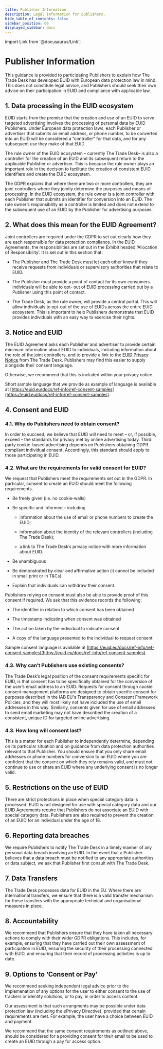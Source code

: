 ```yaml
---
title: Publisher Information
description: Legal information for publishers.
hide_table_of_contents: false
sidebar_position: 06
displayed_sidebar: docs
---
```


import Link from '@docusaurus/Link';

# Publisher Information

This guidance is provided to participating Publishers to explain how The Trade Desk has developed EUID with European data protection law in mind. This does not constitute legal advice, and Publishers should seek their own advice on their participation in EUID and compliance with applicable law.

## 1. Data processing in the EUID ecosystem

EUID starts from the premise that the creation and use of an EUID to serve targeted advertising involves the processing of personal data by EUID Publishers. Under European data protection laws, each Publisher or advertiser that submits an email address, or phone number, to be converted into an EUID will be considered a “controller” for that data, and for any subsequent use they make of that EUID.

The rule owner of the EUID ecosystem – currently The Trade Desk– is also a controller for the creation of an EUID and its subsequent return to the applicable Publisher or advertiser. This is because the rule owner plays an important role in the decision to facilitate the creation of consistent EUID identifiers and create the EUID ecosystem.

The GDPR explains that where there are two or more controllers, they are joint controllers where they jointly determine the purposes and means of processing. In the EUID ecosystem, the rule owner is a joint controller with each Publisher that submits an identifier for conversion into an EUID. The rule owner’s responsibility as a controller is limited and does not extend to the subsequent use of an EUID by the Publisher for advertising purposes.

## 2. What does this mean for the EUID Agreement?

Joint controllers are required under the GDPR to set out clearly how they are each responsible for data protection compliance. In the EUID Agreements, the responsibilities are set out in the Exhibit headed ‘Allocation of Responsibility’. It is set out in this section that:

- The Publisher and The Trade Desk must let each other know if they receive requests from individuals or supervisory authorities that relate to EUID.

- The Publisher must provide a point of contact for its own consumers. Individuals will be able to opt- out of EUID processing carried out by a Publisher using this point of contact.

- The Trade Desk, as the rule owner, will provide a central portal. This will allow individuals to opt-out of the use of EUIDs across the entire EUID ecosystem. This is important to help Publishers demonstrate that EUID provides individuals with an easy way to exercise their rights.

## 3. Notice and EUID

The EUID Agreement asks each Publisher and advertiser to provide certain minimum information about EUID to individuals, including information about the role of the joint controllers, and to provide a link to the [EUID Privacy Notice](https://www.transparentadvertising.eu/privacy) from The Trade Desk. Publishers may find this easier to supply alongside their consent language.

Otherwise, we recommend that this is included within your privacy notice.

Short sample language that we provide as example of language is available at [https://euid.eu/docs/ref-info/ref-consent-samples](https://euid.eu/docs/ref-info/ref-consent-samples).

## 4. Consent and EUID

### 4.1. Why do Publishers need to obtain consent?

In order to succeed, we believe that EUID will need to meet – or, if possible, exceed – the standards for privacy met by online advertising today. Third party cookie-based advertising depends on Publishers obtaining GDPR- compliant individual consent. Accordingly, this standard should apply to those participating in EUID.
 
### 4.2. What are the requirements for valid consent for EUID?

We request that Publishers meet the requirements set out in the GDPR. In particular, consent to create an EUID should meet the following requirements.

- Be freely given (i.e. no cookie-walls)

- Be specific and informed – including

   - information about the use of email or phone numbers to create the EUID;

   - information about the identity of the relevant controllers (including The Trade Desk);

   - a link to The Trade Desk’s privacy notice with more information about EUID.

- Be unambiguous

- Be demonstrated by clear and affirmative action (it cannot be included in small print or in T&Cs)

- Explain that individuals can withdraw their consent.

Publishers relying on consent must also be able to provide proof of this consent if required. We ask that this evidence records the following:

- The identifier in relation to which consent has been obtained

- The timestamp indicating when consent was obtained

- The action taken by the individual to indicate consent

- A copy of the language presented to the individual to request consent

Sample consent language is available at [https://euid.eu/docs/ref-info/ref-consent-samples](https://euid.eu/docs/ref-info/ref-consent-samples).

### 4.3. Why can’t Publishers use existing consents?

The Trade Desk’s legal position of the consent requirements specific for EUID, is that consent has to be specifically obtained for the conversion of the user’s email address to an EUID. Requests for consent through cookie consent management platforms are designed to obtain specific consent for purposes described in the IAB EU's Transparency and Consesnt Framework Policies, and they will most likely not have included the use of email addresses in this way. Similarly, consents given for use of email addresses to send email marketing may not have described the creation of a consistent, unique ID for targeted online advertising.

### 4.3. How long will consent last?

This is a matter for each Publisher to independently determine, depending on its particular situation and on guidance from data protection authorities relevant to that Publisher. You should ensure that you only share email addresses or phone numbers for conversion to an EUID where you are confident that the consent on which they rely remains valid, and must not continue to use or share an EUID where any underlying consent is no longer valid.

## 5. Restrictions on the use of EUID

There are strict protections in place when special category data is processed. EUID is not designed for use with special category data and our EUID Agreements require that Publishers do not associate an EUID with special category data. Publishers are also required to prevent the creation of an EUID for an individual under the age of 18.

## 6. Reporting data breaches

We require Publishers to notify The Trade Desk in a timely manner of any personal data breach involving an EUID. In the event that a Publisher believes that a data breach must be notified to any appropriate authorities or data subject, we ask that Publisher first consult with The Trade Desk.
 
## 7. Data Transfers

The Trade Desk processes data for EUID in the EU. Where there are international transfers, we ensure that there is a valid transfer mechanism for these transfers with the appropriate technical and organisational measures in place.

## 8. Accountability

We recommend that Publishers ensure that they have taken all necessary actions to comply with their wider GDPR obligations. This includes, for example, ensuring that they have carried out their own assessment of participation in EUID, ensuring the security of their processing connected with EUID, and ensuring that their record of processing activities is up to date.

## 9. Options to ‘Consent or Pay’

We recommend seeking independent legal advice prior to the implemenation of any options for the user to either consent to the use of trackers or identity solutions, or to pay, in order to access content.

Our assessment is that such arrangments may be possible under data protection law (including the ePrivacy Directive), provided that certain requirements are met. For example, the user have a choice between EUID and payment.

We recommend that the same consent requirements as outlined above, should be considered for a providing consent for their email to be used to create an EUID through a pay for access option.

